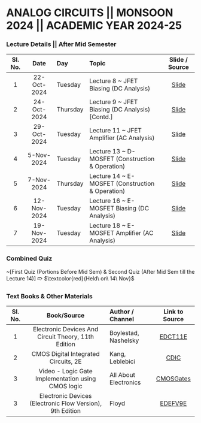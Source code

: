 # ANALOG CIRCUITS || MONSOON 2024 || ACADEMIC YEAR 2024-25

### Lecture Details || After Mid Semester
| Sl. No. | Date | Day              | Topic | Slide / Source |                                                                                           
|:-------:|:----:|:-----------------|:------|:-------------------------------:|
| 1      | 22-Oct-2024 | Tuesday     | Lecture 8 ~ JFET Biasing (DC Analysis) | [Slide](https://drive.google.com/file/d/1BRpakTDQ1LbVwamggiU6nF9UUPgjIlws/view?usp=drive_link)| 
| 2      | 24-Oct-2024 | Thursday      | Lecture 9 ~ JFET Biasing (DC Analysis) [Contd.] | [Slide](https://drive.google.com/file/d/1rdLT7DVfW5weWXk6pr-lgwjHSwla8ekV/view?usp=drive_link)| 
| 3     | 29-Oct-2024 | Tuesday     | Lecture 11 ~ JFET Amplifier (AC Analysis) | [Slide](https://drive.google.com/file/d/1gjQ7CFMn_7XrkxwBIosUtchOJ_ats-tb/view?usp=drive_link)| 
| 4      | 5-Nov-2024 | Tuesday    | Lecture 13 ~ D-MOSFET (Construction & Operation) | [Slide](https://drive.google.com/file/d/1MD83ZP6mK9HqGMQkvBmOLCBLeSl9qx-l/view?usp=drive_link)| 
| 5      | 7-Nov-2024 | Thursday      | Lecture 14 ~ E-MOSFET (Construction & Operation) | [Slide](https://drive.google.com/file/d/1v0_zxt2Htyxjo1wHCyxjme4xiYVnFfSu/view?usp=drive_link)| 
| 6      | 12-Nov-2024 | Tuesday     | Lecture 16 ~ E-MOSFET Biasing  (DC Analysis) | [Slide](https://drive.google.com/file/d/1gzq2iwh9KDxxMxtOKN3bzGSiYH4OIh-Z/view?usp=drive_link)| 
| 7      | 19-Nov-2024 | Tuesday     | Lecture 18 ~ E-MOSFET Amplifier (AC Analysis) | [Slide](https://drive.google.com/file/d/17G-9JOcGCwKrkzyMMRfCSndgy9kpUOnt/view?usp=drive_link)| 

### Combined Quiz 
~[First Quiz (Portions Before Mid Sem) & Second Quiz (After Mid Sem till the Lecture 14)]
🢣 $\textcolor{red}{Held\ on\ 14\ Nov\}$

### Text Books & Other Materials
| Sl. No. | Book/Source  | Author / Channel | Link to Source|                                                                                              
|:---:|:--:|:--|:--------------------------:|
| 1       | Electronic Devices And Circuit Theory, 11th Edition        |Boylestad, Nashelsky|  [EDCT11E](https://drive.google.com/file/d/1HhrrjBim6-R2o804YQnEW-5pgKfmJ8Fj/view?usp=drive_link)|
| 2       | CMOS Digital Integrated Circuits, 2E                       | Kang, Leblebici |                [CDIC](https://drive.google.com/file/d/1KYefm3qQzyXbbgpNFDWm5MjnYpcVXwBg/view?usp=drive_link)| 
| 3       | Video - Logic Gate Implementation using CMOS logic                 |All About Electronics|  [CMOSGates](https://www.youtube.com/watch?v=f3zRz0d9XA8)|
| 3       | Electronic Devices (Electronic Flow Version), 9th Edition  | Floyd|                [EDEFV9E](https://drive.google.com/file/d/13Or8k8UOXu-7RigTYXB1zoCOerTMPqLp/view?usp=drive_link)|  

  

